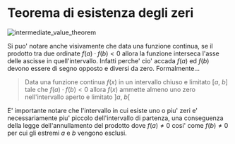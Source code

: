 # Teorema di esistenza degli zeri  

![intermediate_value_theorem](https://github.com/user-attachments/assets/52e9ee12-7012-4d81-a58f-236646dc30b5)

Si puo' notare anche visivamente che data una funzione continua, se il prodotto tra due ordinate $f(a)\cdot f(b) \lt 0$ allora la funzione interseca l'asse delle ascisse in quell'intervallo. Infatti perche' cio' accada $f(a)$ ed $f(b)$ devono essere di segno opposto e diversi da zero. Formalmente...  

> Data una funzione continua $f(x)$ in un intervallo chiuso e limitato $[a,\ b]$ tale che $f(a)\cdot f(b) \lt 0$ allora $f(x)$ ammette almeno uno zero nell'intervallo aperto e limitato $]a,\ b[$

E' importante notare che l'intervallo in cui esiste uno o piu' zeri e' necessariamente piu' piccolo dell'intervallo di partenza, una conseguenza della legge dell'annullamento del prodotto dove $f(a) \ne 0$ cosi' come $f(b) \ne 0$ per cui gli estremi $a$ e $b$ vengono esclusi.  

